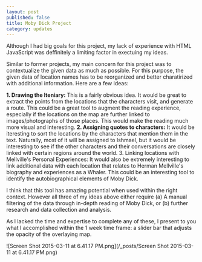 ```yaml
---
layout: post
published: false
title: Moby Dick Project
category: updates
---
```


Although I had big goals for this project, my lack of experience with HTML JavaScript was deffinitely a limiting factor in exectuing my ideas.

Similar to former projects, my main concern for this project was to contextualize the given data as much as possible. For this purpose, the given data of location names has to be reorganized and better charatirized with additional information. Here are a few ideas:

**1. Drawing the Iteniary:** This is a fairly obvious idea. It would be great to extract the points from the locations that the characters visit, and generate a route. This could be a great tool to augment the reading experience, especially if the locations on the map are further linked to images/photographs of those places. This would make the reading much more visual and interesting.
**2. Assigning quotes to characters:** It would be iteresting to sort the locations by the characters that mention them in the text. Naturally, most of it will be assigned to Ishmael, but it would be interesting to see if the other characters and their conversations are closely linked with certain regions around the world.
3. Linking locations with Mellville's Personal Experiences: It would also be extremely interesting to link additional data with each location that relates to  Herman Mellville's biography and experiences as a Whaler. This could be an interesting tool to identify the autobiographical elements of Moby Dick.

I think that this tool has amazing potential when used within the right context. However all three of my ideas above either require (a) A manual filtering of the data through in-depth reading of Moby Dick, or (b) further research and data collection and analysis.

As I lacked the time and expertise to complete any of these, I present to you what I accomplished within the 1 week time frame: a slider bar that adjusts the opacity of the overlaying map.

![Screen Shot 2015-03-11 at 6.41.17 PM.png](/_posts/Screen Shot 2015-03-11 at 6.41.17 PM.png)



